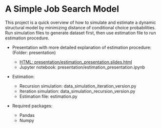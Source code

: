 # A Simple Job Search Model

This project is a quick overview of how to simulate and estimate a dynamic structural model by minimizing distance of conditional choice probabilities. Run simulation files to generate dataset first, then use estimation file to run estimation procedure.

- Presentation with more detailed explanation of estimation procedure: 
  (Folder: presentation)
  - [HTML: presentation/estimation_presentation.slides.html](https://cfeng1.github.io/estimation_presentation.html)
  - Jupyter notebook: presentation/estimation_presentation.ipynb

- Estimation: 
  - Recursion simulation: data_simulation_iteration_version.py
  - Iteration simulation: data_simulation_recursion_version.py
  - Estimation file: estimation.py
 
- Required packages:
  - Pandas
  - Numpy
